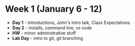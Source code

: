 # Week 1 (January 6 - 12)
* **Day 1** - Introductions, John's Intro talk, Class Expectations
* **Day 2** - installs, command line, vs code
* **HW** - minor administrative stuff
* **Lab Day** - intro to git, git branching
